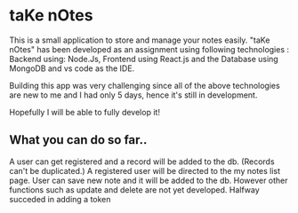 
# taKe nOtes 

This is a small application to store and manage your notes easily. 
"taKe nOtes" has been developed as an assignment using 
following technologies :
Backend using: Node.Js, Frontend using React.js and the
Database using MongoDB and vs code as the IDE.

Building this app was very challenging since all of the above
technologies are new to me and I had only 5 days, hence 
it's still in development. 

Hopefully I will be able to fully develop it!





## What you can do so far..
A user can get registered and a record will be added to the db. 
(Records can't be duplicated.)
A registered user will be directed to the my notes list page.
User can save new note and it will be added to the db. However other
functions such as update and delete are not yet developed. Halfway
succeded in adding a token 
